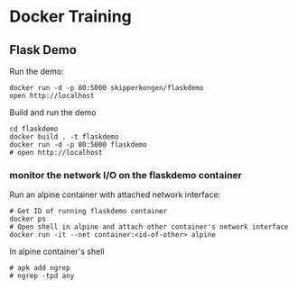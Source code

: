 # Docker Training

## Flask Demo

Run the demo:

```
docker run -d -p 80:5000 skipperkongen/flaskdemo
open http://localhost
```

Build and run the demo

```
cd flaskdemo
docker build . -t flaskdemo
docker run -d -p 80:5000 flaskdemo
# open http://localhost
```

### monitor the network I/O on the flaskdemo container

Run an alpine container with attached network interface:

```
# Get ID of running flaskdemo container
docker ps
# Open shell in alpine and attach other container's network interface
docker run -it --net container:<id-of-other> alpine
```

In alpine container's shell

```
# apk add ngrep
# ngrep -tpd any
```
